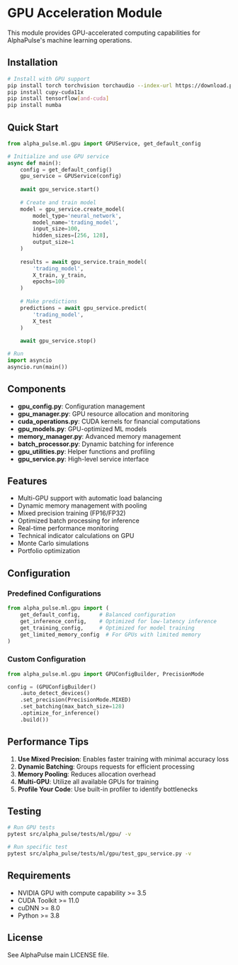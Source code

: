 # GPU Acceleration Module

This module provides GPU-accelerated computing capabilities for AlphaPulse's machine learning operations.

## Installation

```bash
# Install with GPU support
pip install torch torchvision torchaudio --index-url https://download.pytorch.org/whl/cu118
pip install cupy-cuda11x
pip install tensorflow[and-cuda]
pip install numba
```

## Quick Start

```python
from alpha_pulse.ml.gpu import GPUService, get_default_config

# Initialize and use GPU service
async def main():
    config = get_default_config()
    gpu_service = GPUService(config)
    
    await gpu_service.start()
    
    # Create and train model
    model = gpu_service.create_model(
        model_type='neural_network',
        model_name='trading_model',
        input_size=100,
        hidden_sizes=[256, 128],
        output_size=1
    )
    
    results = await gpu_service.train_model(
        'trading_model',
        X_train, y_train,
        epochs=100
    )
    
    # Make predictions
    predictions = await gpu_service.predict(
        'trading_model',
        X_test
    )
    
    await gpu_service.stop()

# Run
import asyncio
asyncio.run(main())
```

## Components

- **gpu_config.py**: Configuration management
- **gpu_manager.py**: GPU resource allocation and monitoring
- **cuda_operations.py**: CUDA kernels for financial computations
- **gpu_models.py**: GPU-optimized ML models
- **memory_manager.py**: Advanced memory management
- **batch_processor.py**: Dynamic batching for inference
- **gpu_utilities.py**: Helper functions and profiling
- **gpu_service.py**: High-level service interface

## Features

- Multi-GPU support with automatic load balancing
- Dynamic memory management with pooling
- Mixed precision training (FP16/FP32)
- Optimized batch processing for inference
- Real-time performance monitoring
- Technical indicator calculations on GPU
- Monte Carlo simulations
- Portfolio optimization

## Configuration

### Predefined Configurations

```python
from alpha_pulse.ml.gpu import (
    get_default_config,      # Balanced configuration
    get_inference_config,    # Optimized for low-latency inference
    get_training_config,     # Optimized for model training
    get_limited_memory_config  # For GPUs with limited memory
)
```

### Custom Configuration

```python
from alpha_pulse.ml.gpu import GPUConfigBuilder, PrecisionMode

config = (GPUConfigBuilder()
    .auto_detect_devices()
    .set_precision(PrecisionMode.MIXED)
    .set_batching(max_batch_size=128)
    .optimize_for_inference()
    .build())
```

## Performance Tips

1. **Use Mixed Precision**: Enables faster training with minimal accuracy loss
2. **Dynamic Batching**: Groups requests for efficient processing
3. **Memory Pooling**: Reduces allocation overhead
4. **Multi-GPU**: Utilize all available GPUs for training
5. **Profile Your Code**: Use built-in profiler to identify bottlenecks

## Testing

```bash
# Run GPU tests
pytest src/alpha_pulse/tests/ml/gpu/ -v

# Run specific test
pytest src/alpha_pulse/tests/ml/gpu/test_gpu_service.py -v
```

## Requirements

- NVIDIA GPU with compute capability >= 3.5
- CUDA Toolkit >= 11.0
- cuDNN >= 8.0
- Python >= 3.8

## License

See AlphaPulse main LICENSE file.